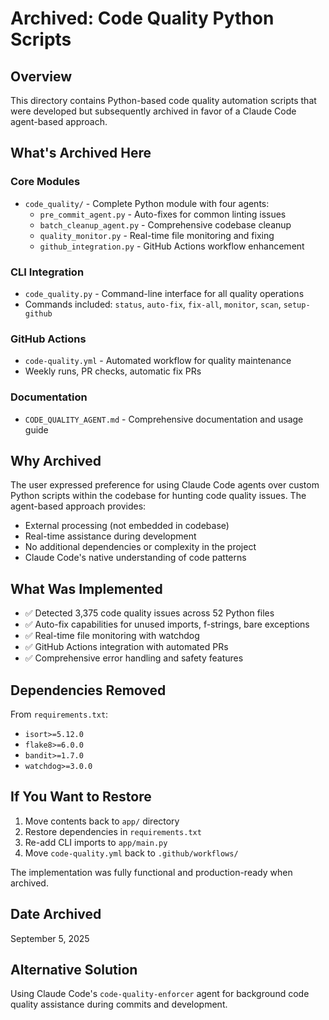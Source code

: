# Archived: Code Quality Python Scripts

## Overview
This directory contains Python-based code quality automation scripts that were developed but subsequently archived in favor of a Claude Code agent-based approach.

## What's Archived Here

### Core Modules
- `code_quality/` - Complete Python module with four agents:
  - `pre_commit_agent.py` - Auto-fixes for common linting issues
  - `batch_cleanup_agent.py` - Comprehensive codebase cleanup
  - `quality_monitor.py` - Real-time file monitoring and fixing
  - `github_integration.py` - GitHub Actions workflow enhancement

### CLI Integration
- `code_quality.py` - Command-line interface for all quality operations
- Commands included: `status`, `auto-fix`, `fix-all`, `monitor`, `scan`, `setup-github`

### GitHub Actions
- `code-quality.yml` - Automated workflow for quality maintenance
- Weekly runs, PR checks, automatic fix PRs

### Documentation
- `CODE_QUALITY_AGENT.md` - Comprehensive documentation and usage guide

## Why Archived
The user expressed preference for using Claude Code agents over custom Python scripts within the codebase for hunting code quality issues. The agent-based approach provides:

- External processing (not embedded in codebase)
- Real-time assistance during development
- No additional dependencies or complexity in the project
- Claude Code's native understanding of code patterns

## What Was Implemented
- ✅ Detected 3,375 code quality issues across 52 Python files
- ✅ Auto-fix capabilities for unused imports, f-strings, bare exceptions
- ✅ Real-time file monitoring with watchdog
- ✅ GitHub Actions integration with automated PRs
- ✅ Comprehensive error handling and safety features

## Dependencies Removed
From `requirements.txt`:
- `isort>=5.12.0`
- `flake8>=6.0.0` 
- `bandit>=1.7.0`
- `watchdog>=3.0.0`

## If You Want to Restore
1. Move contents back to `app/` directory
2. Restore dependencies in `requirements.txt`
3. Re-add CLI imports to `app/main.py`
4. Move `code-quality.yml` back to `.github/workflows/`

The implementation was fully functional and production-ready when archived.

## Date Archived
September 5, 2025

## Alternative Solution
Using Claude Code's `code-quality-enforcer` agent for background code quality assistance during commits and development.